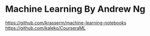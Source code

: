# Machine Learning By Andrew Ng

https://github.com/krasserm/machine-learning-notebooks
https://github.com/kaleko/CourseraML
